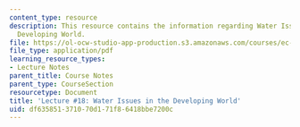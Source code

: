 ```yaml
---
content_type: resource
description: This resource contains the information regarding Water Issues in the
  Developing World.
file: https://ol-ocw-studio-app-production.s3.amazonaws.com/courses/ec-701j-d-lab-i-development-fall-2009/df635851371070d171f86418bbe7200c_MITEC_701JF09_lec18_nb.pdf
file_type: application/pdf
learning_resource_types:
- Lecture Notes
parent_title: Course Notes
parent_type: CourseSection
resourcetype: Document
title: 'Lecture #18: Water Issues in the Developing World'
uid: df635851-3710-70d1-71f8-6418bbe7200c
---
```

